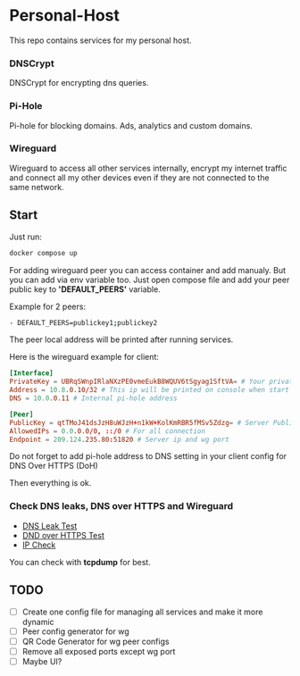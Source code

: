 # Personal-Host

This repo contains services for my personal host.

### DNSCrypt

DNSCrypt for encrypting dns queries.

### Pi-Hole

Pi-hole for blocking domains. Ads, analytics and custom domains.

### Wireguard

Wireguard to access all other services internally, encrypt my internet traffic and connect all my other devices even if they are not connected to the same network.

## Start

Just run:

```bash
docker compose up
```

For adding wireguard peer you can access container and add manualy. But you can add via env variable too. Just open compose file and add your peer public key to **'DEFAULT_PEERS'** variable.

Example for 2 peers:

```bash
- DEFAULT_PEERS=publickey1;publickey2
```

The peer local address will be printed after running services.

Here is the wireguard example for client:

```toml
[Interface]
PrivateKey = UBRqSWnpIRlaNXzPE0vmeEukB8WQUV6tSgyag1SftVA= # Your private key
Address = 10.8.0.10/32 # This ip will be printed on console when start service
DNS = 10.0.0.11 # Internal pi-hole address

[Peer]
PublicKey = qtTMoJ41dsJzH8uWJzH+n1kW+KolKmRBR5fMSv5Zdzg= # Server Public Address
AllowedIPs = 0.0.0.0/0, ::/0 # For all connection
Endpoint = 209.124.235.80:51820 # Server ip and wg port
```

Do not forget to add pi-hole address to DNS setting in your client config for DNS Over HTTPS (DoH)

Then everything is ok.

### Check DNS leaks, DNS over HTTPS and Wireguard

- [DNS Leak Test](https://dnsleaktest.com)
- [DND over HTTPS Test](https://1.1.1.1/help)
- [IP Check](https://ip.me)

You can check with **tcpdump** for best.

## TODO

- [ ] Create one config file for managing all services and make it more dynamic
- [ ] Peer config generator for wg
- [ ] QR Code Generator for wg peer configs
- [ ] Remove all exposed ports except wg port
- [ ] Maybe UI?

